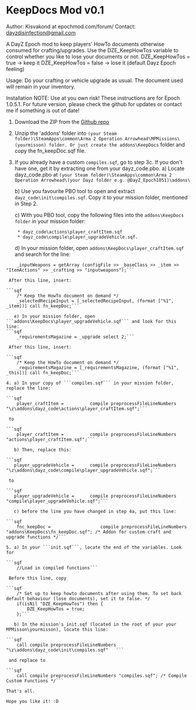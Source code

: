 KeepDocs Mod v0.1
=================
Author: Kisvakond at epochmod.com/forum/
Contact: dayzdisinfection@gmail.com

A DayZ Epoch mod to keep players' HowTo documents otherwise consumed for crafting/upgrades.
Use the DZE_KeepHowTos variable to control whether you like to lose your documents or not.
DZE_KeepHowTos = true -> keep it
DZE_KeepHowTos = false -> lose it (default Dayz Epoch feeling)

Usage: Do your crafting or vehicle upgrade as usual. The document used will remain in your inventory.

Installation
NOTE: Use at you own risk! These instructions are for Epoch 1.0.5.1. For future version, please check the github for updates or contact me if something is out of date!

1. Download the ZIP from the [Github repo](https://github.com/Kisvakond/KeepDocs)

2. Unzip the 'addons' folder into ```(your Steam folder)\SteamApps\common\Arma 2 Operation Arrowhead\MPMissions\(yourmisson) folder. Or just create the addons\KeepDocs``` folder and copy the fn_keepDoc.sqf file.

3. If you already have a custom ```compiles.sqf```, go to step 3c.
   If you don't have one, get it by extracting one from your dayz_code.pbo.
   a) Locate dayz_code.pbo at ```(your Steam folder)\SteamApps\common\Arma 2 Operation Arrowhead\(your Dayz folder e.g. @DayZ_Epoch1051)\addons\```

   b) Use you favourite PBO tool to open and extract ```dayz_code\init\compiles.sqf```. Copy it to your mission folder, mentioned in Step 2.

   c) With you PBO tool, copy the following files into the ```addons\KeepDocs folder``` in your mission folder:
   ```
	* dayz_code\actions\player_craftItem.sqf
	* dayz_code\compile\player_upgradeVehicle.sqf.
   ```

   d) In your mission folder, open ```addons\KeepDocs\player_craftItem.sqf``` and search for the line:
```sqf
	_inputWeapons = getArray (configFile >> _baseClass >> _item >> "ItemActions" >> _crafting >> "inputweapons");```

 After this line, insert:
	  
```sqf
	/* Keep the HowTo document on demand */
	_selectedRecipeInput = [_selectedRecipeInput, (format ["%1", _item])] call fn_keepDoc;```

   e) In your mission folder, open ```addons\KeepDocs\player_upgradeVehicle.sqf``` and look for this line:
```sqf   
	_requirementsMagazine = _upgrade select 2;```	

 After this line, insert:
	  
```sqf	  
	/* Keep the HowTo document on demand */
	_requirementsMagazine = [_requirementsMagazine, (format ["%1", _this])] call fn_keepDoc;```	
   
4. a) In your copy of ```compiles.sqf``` in your mission folder, replace the line:

```sqf
	player_craftItem =			compile preprocessFileLineNumbers "\z\addons\dayz_code\actions\player_craftItem.sqf";```	
	
 to 	
	
```sqf	
	player_craftItem =			compile preprocessFileLineNumbers "actions\player_craftItem.sqf";```		

   b) Then, replace this:
   
```sqf   
   player_upgradeVehicle =		compile preprocessFileLineNumbers "\z\addons\dayz_code\compile\player_upgradeVehicle.sqf";```   
   
 to

```sqf   
   player_upgradeVehicle =		compile preprocessFileLineNumbers "compile\player_upgradeVehicle.sqf";```

   c) before the line you have changed in step 4a, put this line:
   
```sqf   
	fnc_keepDoc = 					compile preprocessFileLineNumbers "addons\KeepDocs\fn_keepDoc.sqf"; /* Addon for custom craft and upgrade functions */```
		
5. a) In your ```init.sqf```, locate the end of the variables. Look for 

```sqf
	//Load in compiled functions```	

 Before this line, copy
	  
```sqf
	/* Set up to keep howto documents after using them. To set back default behaviour (lose documents), set it to false. */
	if(isNil "DZE_KeepHowTos") then {
		DZE_KeepHowTos = true;
	};```
	
   b) In the mission's init.sqf (located in the root of your your MPMisson\yourmisson), locate this line:
   
```sqf   
   	call compile preprocessFileLineNumbers "\z\addons\dayz_code\init\compiles.sqf"   ```	

 and replace to
	  
```sqf	  
	call compile preprocessFileLineNumbers "compiles.sqf"; /* Compile Custom Functions */```

That's all.

Hope you like it! :D
